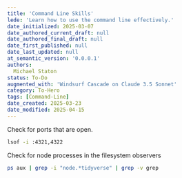 ```yaml
---
title: 'Command Line Skills'
lede: 'Learn how to use the command line effectively.'
date_initialized: 2025-03-07
date_authored_current_draft: null
date_authored_final_draft: null
date_first_published: null
date_last_updated: null
at_semantic_version: '0.0.0.1'
authors: 
  Michael Staton
status: To-Do
augmented_with: 'Windsurf Cascade on Claude 3.5 Sonnet'
category: To-Hero
tags: [Command-Line]
date_created: 2025-03-23
date_modified: 2025-04-15
---
```


Check for ports that are open.
```bash
lsof -i :4321,4322
```


Check for node processes in the filesystem observers
```bash
ps aux | grep -i "node.*tidyverse" | grep -v grep
```